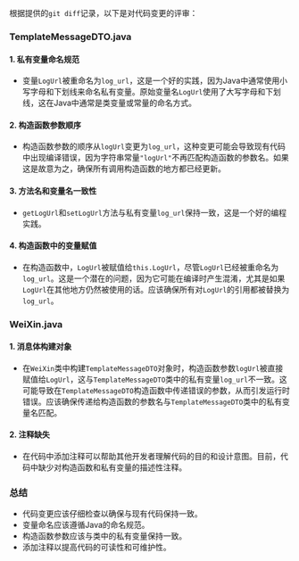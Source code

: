 根据提供的`git diff`记录，以下是对代码变更的评审：

### TemplateMessageDTO.java

#### 1. 私有变量命名规范
- 变量`LogUrl`被重命名为`log_url`，这是一个好的实践，因为Java中通常使用小写字母和下划线来命名私有变量。原始变量名`LogUrl`使用了大写字母和下划线，这在Java中通常是类变量或常量的命名方式。

#### 2. 构造函数参数顺序
- 构造函数参数的顺序从`logUrl`变更为`log_url`，这种变更可能会导致现有代码中出现编译错误，因为字符串常量`"logUrl"`不再匹配构造函数的参数名。如果这是故意为之，确保所有调用构造函数的地方都已经更新。

#### 3. 方法名和变量名一致性
- `getLogUrl`和`setLogUrl`方法与私有变量`log_url`保持一致，这是一个好的编程实践。

#### 4. 构造函数中的变量赋值
- 在构造函数中，`LogUrl`被赋值给`this.LogUrl`，尽管`LogUrl`已经被重命名为`log_url`。这是一个潜在的问题，因为它可能在编译时产生混淆，尤其是如果`LogUrl`在其他地方仍然被使用的话。应该确保所有对`LogUrl`的引用都被替换为`log_url`。

### WeiXin.java

#### 1. 消息体构建对象
- 在`WeiXin`类中构建`TemplateMessageDTO`对象时，构造函数参数`logUrl`被直接赋值给`LogUrl`，这与`TemplateMessageDTO`类中的私有变量`log_url`不一致。这可能导致在`TemplateMessageDTO`构造函数中传递错误的参数，从而引发运行时错误。应该确保传递给构造函数的参数名与`TemplateMessageDTO`类中的私有变量名匹配。

#### 2. 注释缺失
- 在代码中添加注释可以帮助其他开发者理解代码的目的和设计意图。目前，代码中缺少对构造函数和私有变量的描述性注释。

### 总结
- 代码变更应该仔细检查以确保与现有代码保持一致。
- 变量命名应该遵循Java的命名规范。
- 构造函数参数应该与类中的私有变量保持一致。
- 添加注释以提高代码的可读性和可维护性。